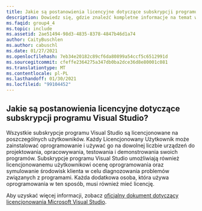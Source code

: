 ```yaml
---
title: Jakie są postanowienia licencyjne dotyczące subskrypcji programu Visual Studio?
description: Dowiedz się, gdzie znaleźć kompletne informacje na temat warunków licencjonowania programu Visual Studio
ms.faqid: group4_4
ms.topic: include
ms.assetid: 2ae51494-98d3-4835-8378-4847b46d1a74
author: CaityBuschlen
ms.author: cabuschl
ms.date: 01/27/2021
ms.openlocfilehash: 7eb34e20182c89cf6da80899a54ccf5c6512991d
ms.sourcegitcommit: cfeffe2364275a347db0ba2dce36d8e80001c081
ms.translationtype: MT
ms.contentlocale: pl-PL
ms.lasthandoff: 01/30/2021
ms.locfileid: "99104452"
---
```

## <a name="what-are-the-licensing-terms-for-visual-studio-subscriptions"></a>Jakie są postanowienia licencyjne dotyczące subskrypcji programu Visual Studio? 

Wszystkie subskrypcje programu Visual Studio są licencjonowane na poszczególnych użytkowników.  Każdy Licencjonowany Użytkownik może zainstalować oprogramowanie i używać go na dowolnej liczbie urządzeń do projektowania, opracowywania, testowania i demonstrowania swoich programów.  Subskrypcje programu Visual Studio umożliwiają również licencjonowanemu użytkownikowi ocenę oprogramowania oraz symulowanie środowisk klienta w celu diagnozowania problemów związanych z programami.  Każda dodatkowa osoba, która używa oprogramowania w ten sposób, musi również mieć licencję. 

Aby uzyskać więcej informacji, zobacz [oficjalny dokument dotyczący licencjonowania Microsoft Visual Studio](https://aka.ms/vslicensing). 